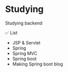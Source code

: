 # Studying
Studying backend

✅ List
- JSP & Servlet
- Spring 
- Spring MVC
- Spring boot
- Making Spring boot blog
